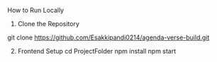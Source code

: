 How to Run Locally 
1. Clone the Repository 

git clone https://github.com/Esakkipandi0214/agenda-verse-build.git 

2. Frontend Setup 
cd ProjectFolder 
npm install 
npm start 
